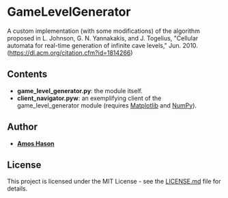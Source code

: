 # GameLevelGenerator

A custom implementation (with some modifications) of the algorithm proposed in L. Johnson, G. N. Yannakakis, and J. Togelius, "Cellular automata for real-time generation of infinite cave levels," Jun. 2010. (https://dl.acm.org/citation.cfm?id=1814266)

## Contents

* **game_level_generator.py**: the module itself.
* **client_navigator.pyw**: an exemplifying client of the game_level_generator module (requires [Matplotlib](https://matplotlib.org/) and [NumPy](http://www.numpy.org/)).

## Author

* **[Amos Hason](https://github.com/AmosHason/)**

## License

This project is licensed under the MIT License - see the [LICENSE.md](LICENSE.md) file for details.
